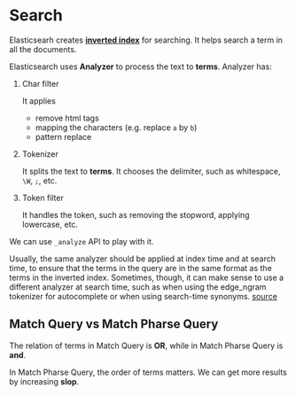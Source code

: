 # Search

Elasticsearh creates **[inverted index](https://www.elastic.co/guide/cn/elasticsearch/guide/current/inverted-index.html)** for searching. It helps search a term in all the documents.

Elasticsearch uses **Analyzer** to process the text to **terms**. Analyzer has:

1. Char filter

   It applies

   - remove html tags
   - mapping the characters (e.g. replace `a` by `b`)
   - pattern replace

2. Tokenizer

   It splits the text to **terms**. It chooses the delimiter, such as whitespace, `\W`, `;`, etc.

3. Token filter

   It handles the token, such as removing the stopword, applying lowercase, etc.

We can use `_analyze` API to play with it.

Usually, the same analyzer should be applied at index time and at search time, to ensure that the terms in the query are in the same format as the terms in the inverted index. Sometimes, though, it can make sense to use a different analyzer at search time, such as when using the edge_ngram tokenizer for autocomplete or when using search-time synonyms. [source](https://www.elastic.co/guide/en/elasticsearch/reference/current/search-analyzer.html)

## Match Query vs Match Pharse Query

The relation of terms in Match Query is **OR**, while in Match Pharse Query is **and**.

In Match Pharse Query, the order of terms matters. We can get more results by increasing **slop**.